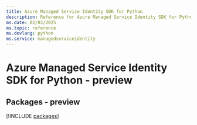 ```yaml
---
title: Azure Managed Service Identity SDK for Python
description: Reference for Azure Managed Service Identity SDK for Python
ms.date: 02/03/2025
ms.topic: reference
ms.devlang: python
ms.service: managedserviceidentity
---
```

# Azure Managed Service Identity SDK for Python - preview
## Packages - preview
[!INCLUDE [packages](managed-service-identity-index.md)]